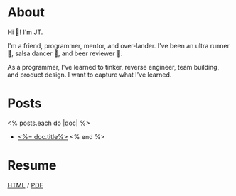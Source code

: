 # About

Hi :wave:! I'm JT.

I'm a friend, programmer, mentor, and over-lander.
I've been an ultra runner :running:, salsa dancer :dancer:, and beer reviewer :beer:.

As a programmer, 
I've learned to tinker, reverse engineer, team building, and product design.
I want to capture what I've learned.

# Posts

<% posts.each do |doc| %>
* [<%= doc.title%>](<%= doc.path %>)
<% end %>

# Resume

[HTML](resume/index.html) / [PDF](resume/index.pdf)